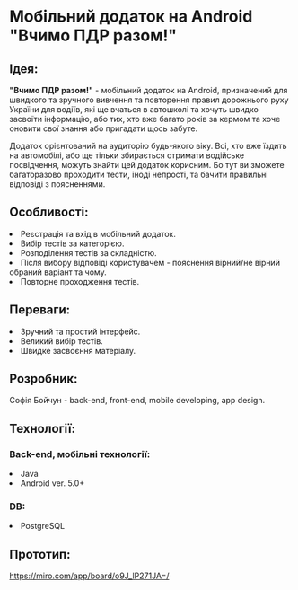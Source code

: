 # Мобільний додаток на Android "Вчимо ПДР разом!"

Ідея:
---
**"Вчимо ПДР разом!"** - мобільний додаток на Android, призначений для швидкого та зручного вивчення та повторення правил дорожнього руху України для водіїв, які ще вчаться в автошколі та хочуть швидко засвоїти інформацію, або тих, хто вже багато років за кермом та хоче оновити свої знання або пригадати щось забуте.

Додаток орієнтований на аудиторію будь-якого віку. Всі, хто вже їздить на автомобілі, або ще тільки збирається отримати водійське посвідчення, можуть знайти цей додаток корисним. Бо тут ви зможете багаторазово проходити тести, іноді непрості, та бачити правильні відповіді з поясненнями.

Особливості:
---
<li> Реєстрація та вхід в мобільний додаток.
<li> Вибір тестів за категорією.
<li> Розподілення тестів за складністю.
<li> Після вибору відповіді користувачем - пояснення вірний/не вірний обраний варіант та чому.
<li> Повторне проходження тестів.

Переваги:
---
<li> Зручний та простий інтерфейс.
<li> Великий вибір тестів.
<li> Швидке засвоєння матеріалу.

Розробник:
---

Софія Бойчун - back-end, front-end, mobile developing, app design.

Технології:
---
### Back-end, мобільні технології:
<li> Java
<li> Android ver. 5.0+

### DB:
<li> PostgreSQL

Прототип:
---
https://miro.com/app/board/o9J_lP271JA=/
